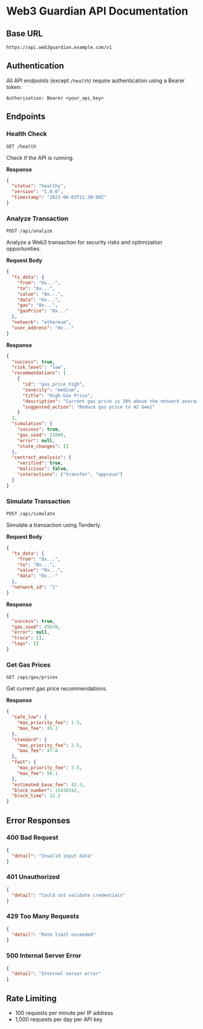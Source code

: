 # Web3 Guardian API Documentation

## Base URL

```
https://api.web3guardian.example.com/v1
```

## Authentication

All API endpoints (except `/health`) require authentication using a Bearer token:

```
Authorization: Bearer <your_api_key>
```

## Endpoints

### Health Check

```
GET /health
```

Check if the API is running.

**Response**
```json
{
  "status": "healthy",
  "version": "1.0.0",
  "timestamp": "2023-08-03T11:30:00Z"
}
```

### Analyze Transaction

```
POST /api/analyze
```

Analyze a Web3 transaction for security risks and optimization opportunities.

**Request Body**
```json
{
  "tx_data": {
    "from": "0x...",
    "to": "0x...",
    "value": "0x...",
    "data": "0x...",
    "gas": "0x...",
    "gasPrice": "0x..."
  },
  "network": "ethereum",
  "user_address": "0x..."
}
```

**Response**
```json
{
  "success": true,
  "risk_level": "low",
  "recommendations": [
    {
      "id": "gas_price_high",
      "severity": "medium",
      "title": "High Gas Price",
      "description": "Current gas price is 20% above the network average.",
      "suggested_action": "Reduce gas price to 42 Gwei"
    }
  ],
  "simulation": {
    "success": true,
    "gas_used": 21000,
    "error": null,
    "state_changes": []
  },
  "contract_analysis": {
    "verified": true,
    "malicious": false,
    "interactions": ["transfer", "approve"]
  }
}
```

### Simulate Transaction

```
POST /api/simulate
```

Simulate a transaction using Tenderly.

**Request Body**
```json
{
  "tx_data": {
    "from": "0x...",
    "to": "0x...",
    "value": "0x...",
    "data": "0x..."
  },
  "network_id": "1"
}
```

**Response**
```json
{
  "success": true,
  "gas_used": 45678,
  "error": null,
  "trace": [],
  "logs": []
}
```

### Get Gas Prices

```
GET /api/gas/prices
```

Get current gas price recommendations.

**Response**
```json
{
  "safe_low": {
    "max_priority_fee": 1.5,
    "max_fee": 45.2
  },
  "standard": {
    "max_priority_fee": 2.5,
    "max_fee": 47.8
  },
  "fast": {
    "max_priority_fee": 3.5,
    "max_fee": 50.1
  },
  "estimated_base_fee": 42.3,
  "block_number": 15438242,
  "block_time": 12.2
}
```

## Error Responses

### 400 Bad Request
```json
{
  "detail": "Invalid input data"
}
```

### 401 Unauthorized
```json
{
  "detail": "Could not validate credentials"
}
```

### 429 Too Many Requests
```json
{
  "detail": "Rate limit exceeded"
}
```

### 500 Internal Server Error
```json
{
  "detail": "Internal server error"
}
```

## Rate Limiting

- 100 requests per minute per IP address
- 1,000 requests per day per API key
